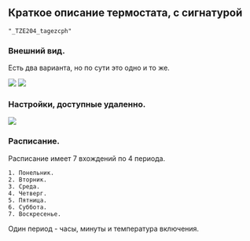 ## Краткое описание термостата, с сигнатурой

	"_TZE204_tagezcph"
	
### Внешний вид.

Есть два варианта, но по сути это одно и то же.

<img src="https://raw.githubusercontent.com/slacky1965/tuya_thermostat_zrd/refs/heads/main/doc/images/model3_1.png"/>

<img src="https://raw.githubusercontent.com/slacky1965/tuya_thermostat_zrd/refs/heads/main/doc/images/model3_2.png"/>

### Настройки, доступные удаленно.

<img src="https://raw.githubusercontent.com/slacky1965/tuya_thermostat_zrd/refs/heads/main/doc/images/thermostat_r03_exposes.jpg"/>

### Расписание.

Расписание имеет 7 вхождений по 4 периода.

	1. Понельник.
	2. Вторник.
	3. Среда.
	4. Четверг.
	5. Пятница.
	6. Суббота.
	7. Воскресенье.

Один период - часы, минуты и температура включения.
